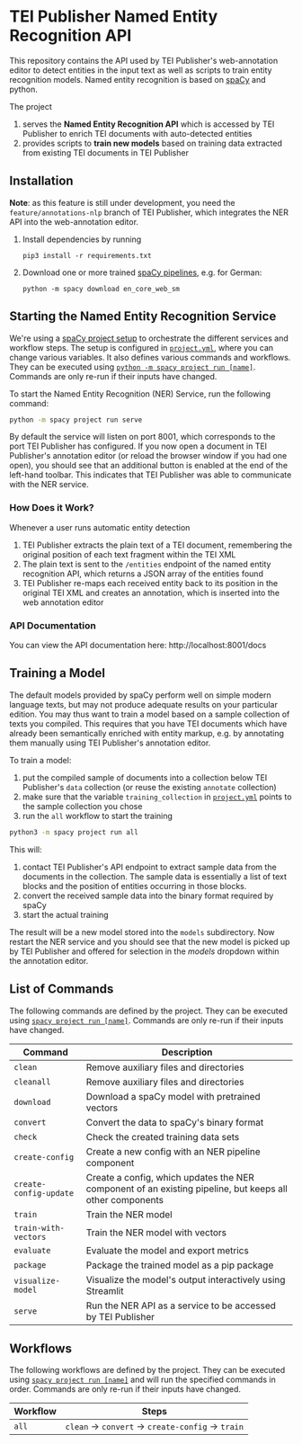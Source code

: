 # TEI Publisher Named Entity Recognition API

This repository contains the API used by TEI Publisher's web-annotation editor to detect entities in the input text as well as scripts to train entity recognition models. Named entity recognition is based on [spaCy](https://spacy.io/) and python.

The project

1. serves the **Named Entity Recognition API** which is accessed by TEI Publisher to enrich TEI documents with auto-detected entities
2. provides scripts to **train new models** based on training data extracted from existing TEI documents in TEI Publisher

## Installation

**Note**: as this feature is still under development, you need the `feature/annotations-nlp` branch of TEI Publisher, which integrates the NER API into the web-annotation editor.

1. Install dependencies by running

    `pip3 install -r requirements.txt`

2. Download one or more trained [spaCy pipelines](https://spacy.io/models), e.g. for German:

    `python -m spacy download en_core_web_sm`

## Starting the Named Entity Recognition Service

We're using a [spaCy project setup](https://spacy.io/usage/projects) to orchestrate the different services and workflow steps. The setup is configured in [`project.yml`](project.yml), where you can change various variables. It also defines various commands and workflows. They can be executed using [`python -m spacy project run [name]`](https://spacy.io/api/cli#project-run). Commands are only re-run if their inputs have changed.

To start the Named Entity Recognition (NER) Service, run the following command:

```sh
python -m spacy project run serve
```

By default the service will listen on port 8001, which corresponds to the port TEI Publisher has configured. If you now open a document in TEI Publisher's annotation editor (or reload the browser window if you had one open), you should see that an additional button is enabled at the end of the left-hand toolbar. This indicates that TEI Publisher was able to communicate with the NER service.

### How Does it Work?

Whenever a user runs automatic entity detection

1. TEI Publisher extracts the plain text of a TEI document, remembering the original position of each text fragment within the TEI XML
2. The plain text is sent to the `/entities` endpoint of the named entity recognition API, which returns a JSON array of the entities found
3. TEI Publisher re-maps each received entity back to its position in the original TEI XML and creates an annotation, which is inserted into the web annotation editor

### API Documentation

You can view the API documentation here: http://localhost:8001/docs

## Training a Model

The default models provided by spaCy perform well on simple modern language texts, but may not produce adequate results on your particular edition. You may thus want to train a model based on a sample collection of texts you compiled. This requires that you have TEI documents which have already been semantically enriched with entity markup, e.g. by annotating them manually using TEI Publisher's annotation editor.

To train a model:

1. put the compiled sample of documents into a collection below TEI Publisher's `data` collection (or reuse the existing `annotate` collection)
2. make sure that the variable `training_collection` in [`project.yml`](project.yml) points to the sample collection you chose
3. run the `all` workflow to start the training

```sh
python3 -m spacy project run all
```

This will:

1. contact TEI Publisher's API endpoint to extract sample data from the documents in the collection. The sample data is essentially a list of text blocks and the position of entities occurring in those blocks.
2. convert the received sample data into the binary format required by spaCy
3. start the actual training

The result will be a new model stored into the `models` subdirectory. Now restart the NER service and you should see that the new model is picked up by TEI Publisher and offered for selection in the *models* dropdown within the annotation editor.

## List of Commands

The following commands are defined by the project. They
can be executed using [`spacy project run [name]`](https://spacy.io/api/cli#project-run).
Commands are only re-run if their inputs have changed.

| Command | Description |
| --- | --- |
| `clean` | Remove auxiliary files and directories |
| `cleanall` | Remove auxiliary files and directories |
| `download` | Download a spaCy model with pretrained vectors |
| `convert` | Convert the data to spaCy's binary format |
| `check` | Check the created training data sets |
| `create-config` | Create a new config with an NER pipeline component |
| `create-config-update` | Create a config, which updates the NER component of an existing pipeline, but keeps all other components |
| `train` | Train the NER model |
| `train-with-vectors` | Train the NER model with vectors |
| `evaluate` | Evaluate the model and export metrics |
| `package` | Package the trained model as a pip package |
| `visualize-model` | Visualize the model's output interactively using Streamlit |
| `serve` | Run the NER API as a service to be accessed by TEI Publisher |

## Workflows

The following workflows are defined by the project. They
can be executed using [`spacy project run [name]`](https://spacy.io/api/cli#project-run)
and will run the specified commands in order. Commands are only re-run if their
inputs have changed.

| Workflow | Steps |
| --- | --- |
| `all` | `clean` &rarr; `convert` &rarr; `create-config` &rarr; `train` |